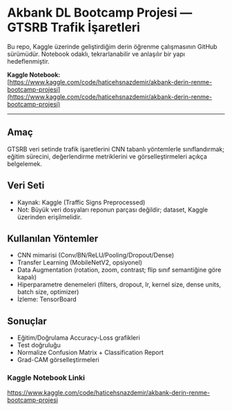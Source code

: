 # Akbank DL Bootcamp Projesi — GTSRB Trafik İşaretleri

Bu repo, Kaggle üzerinde geliştirdiğim derin öğrenme çalışmasının GitHub sürümüdür. 
Notebook odaklı, tekrarlanabilir ve anlaşılır bir yapı hedeflenmiştir.

**Kaggle Notebook:** [https://www.kaggle.com/code/haticehsnazdemir/akbank-derin-renme-bootcamp-projesi](https://www.kaggle.com/code/haticehsnazdemir/akbank-derin-renme-bootcamp-projesi)

---

## Amaç
GTSRB veri setinde trafik işaretlerini CNN tabanlı yöntemlerle sınıflandırmak; eğitim sürecini,
değerlendirme metriklerini ve görselleştirmeleri açıkça belgelemek.

## Veri Seti
- Kaynak: Kaggle (Traffic Signs Preprocessed)
- Not: Büyük veri dosyaları reponun parçası değildir; dataset, Kaggle üzerinden erişilmelidir.

## Kullanılan Yöntemler
- CNN mimarisi (Conv/BN/ReLU/Pooling/Dropout/Dense)
- Transfer Learning (MobileNetV2, opsiyonel)
- Data Augmentation (rotation, zoom, contrast; flip sınıf semantiğine göre kapalı)
- Hiperparametre denemeleri (filters, dropout, lr, kernel size, dense units, batch size, optimizer)
- İzleme: TensorBoard

## Sonuçlar
- Eğitim/Doğrulama Accuracy-Loss grafikleri
- Test doğruluğu
- Normalize Confusion Matrix + Classification Report
- Grad-CAM görselleştirmeleri

### Kaggle Notebook Linki
https://www.kaggle.com/code/haticehsnazdemir/akbank-derin-renme-bootcamp-projesi
